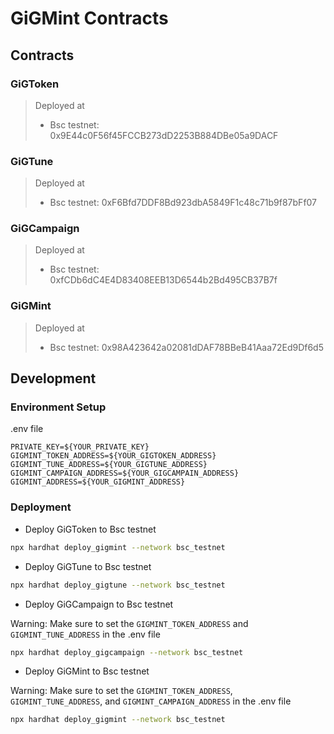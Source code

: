 # GiGMint Contracts

## Contracts

### GiGToken
> Deployed at
> - Bsc testnet: 0x9E44c0F56f45FCCB273dD2253B884DBe05a9DACF

### GiGTune
> Deployed at
> - Bsc testnet: 0xF6Bfd7DDF8Bd923dbA5849F1c48c71b9f87bFf07

### GiGCampaign
> Deployed at
> - Bsc testnet: 0xfCDb6dC4E4D83408EEB13D6544b2Bd495CB37B7f

### GiGMint
> Deployed at
> - Bsc testnet: 0x98A423642a02081dDAF78BBeB41Aaa72Ed9Df6d5

## Development

### Environment Setup
.env file
```
PRIVATE_KEY=${YOUR_PRIVATE_KEY}
GIGMINT_TOKEN_ADDRESS=${YOUR_GIGTOKEN_ADDRESS}
GIGMINT_TUNE_ADDRESS=${YOUR_GIGTUNE_ADDRESS}
GIGMINT_CAMPAIGN_ADDRESS=${YOUR_GIGCAMPAIN_ADDRESS}
GIGMINT_ADDRESS=${YOUR_GIGMINT_ADDRESS}
```

### Deployment
- Deploy GiGToken to Bsc testnet
```bash
npx hardhat deploy_gigmint --network bsc_testnet
```

- Deploy GiGTune to Bsc testnet
```bash
npx hardhat deploy_gigtune --network bsc_testnet
```

- Deploy GiGCampaign to Bsc testnet

Warning: Make sure to set the `GIGMINT_TOKEN_ADDRESS` and `GIGMINT_TUNE_ADDRESS` in the .env file
```bash
npx hardhat deploy_gigcampaign --network bsc_testnet
```

- Deploy GiGMint to Bsc testnet

Warning: Make sure to set the `GIGMINT_TOKEN_ADDRESS`, `GIGMINT_TUNE_ADDRESS`, and `GIGMINT_CAMPAIGN_ADDRESS` in the .env file
```bash
npx hardhat deploy_gigmint --network bsc_testnet
```